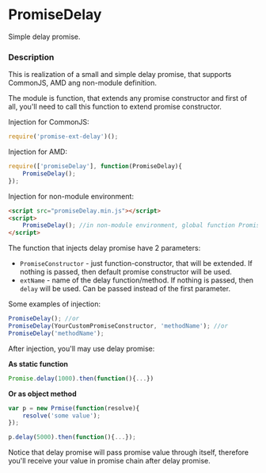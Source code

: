 # PromiseDelay
Simple delay promise.

### Description
This is realization of a small and simple delay promise, that supports CommonJS, AMD ang non-module definition.

The module is function, that extends any promise constructor and first of all, you'll need to call this function to extend promise constructor.

Injection for CommonJS:
```javascript
require('promise-ext-delay')();
```

Injection for AMD:
```javascript
require(['promiseDelay'], function(PromiseDelay){
    PromiseDelay();
});
```

Injection for non-module environment:
```html
<script src="promiseDelay.min.js"></script>
<script>
    PromiseDelay(); //in non-module environment, global function PromiseDelay will be created
</script>
```

The function that injects delay promise have 2 parameters:
- `PromiseConstructor` - just function-constructor, that will be extended. If nothing is passed, then default promise constructor will be used.
- `extName` - name of the delay function/method. If nothing is passed, then `delay` will be used. Can be passed instead of the first parameter.

Some examples of injection:
```javascript
PromiseDelay(); //or
PromiseDelay(YourCustomPromiseConstructor, 'methodName'); //or
PromiseDelay('methodName');
```

After injection, you'll may use delay promise:

**As static function**
```javascript
Promise.delay(1000).then(function(){...})
```
**Or as object method**
```javascript
var p = new Prmise(function(resolve){
    resolve('some value');
});

p.delay(5000).then(function(){...});
```

Notice that delay promise will pass promise value through itself, therefore you'll receive your value in promise chain after delay promise.

